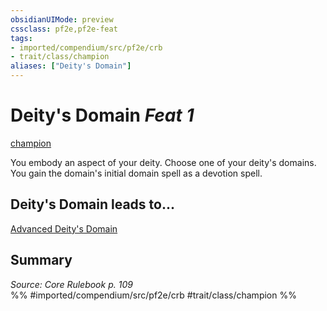 ```yaml
---
obsidianUIMode: preview
cssclass: pf2e,pf2e-feat
tags:
- imported/compendium/src/pf2e/crb
- trait/class/champion
aliases: ["Deity's Domain"]
---
```

# Deity's Domain  *Feat 1*  
[champion](rules/traits/champion.md)  


You embody an aspect of your deity. Choose one of your deity's domains. You gain the domain's initial domain spell as a devotion spell.

## Deity's Domain leads to...

[Advanced Deity's Domain](advanced-deitys-domain.md)

## Summary

*Source: Core Rulebook p. 109*  
%% #imported/compendium/src/pf2e/crb #trait/class/champion %%